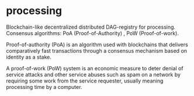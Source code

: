 # processing

Blockchain-like decentralized distributed DAG-registry for processing.
Consensus algorithms: PoA (Proof-of-Authority) , PoW (Proof-of-work).

Proof-of-authority (PoA) is an algorithm used with blockchains that delivers comparatively fast transactions through a consensus mechanism based on identity as a stake.

A proof-of-work (PoW) system is an economic measure to deter denial of service attacks and other service abuses such as spam on a network by requiring some work from the service requester, usually meaning processing time by a computer. 
